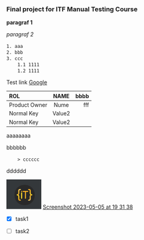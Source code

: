 

### Final project for ITF Manual Testing Course

**paragraf 1**

*paragraf 2*

    1. aaa
    2. bbb
    3. ccc
        1.1 1111
        1.2 1111

Test link [Google]( https://google.com "google")


| ROL  | NAME  | bbbb |
|:---|:---:|---:|
| Product Owner | Nume | fff |
| Normal Key | Value2 |
| Normal Key | Value2 |

aaaaaaaa

bbbbbb

        > cccccc
dddddd


![test img](https://github.com/ctnssc/Proiect-Practic-Testare-Manuala/blob/main/Screenshot%202023-05-05%20at%2019.31.38.png?raw=true "descriere")
[Screenshot 2023-05-05 at 19 31 38](https://user-images.githubusercontent.com/127977552/236520705-56c2d250-88f4-43a6-a77f-aab912b7c9b1.png)

- [x] task1
- [ ] task2


